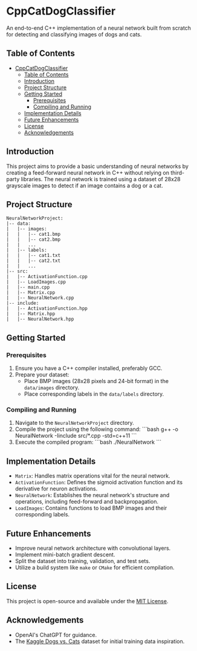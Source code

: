 # CppCatDogClassifier
An end-to-end C++ implementation of a neural network built from scratch for detecting and classifying images of dogs and cats.

## Table of Contents

- [CppCatDogClassifier](#cppcatdogclassifier)
  - [Table of Contents](#table-of-contents)
  - [Introduction](#introduction)
  - [Project Structure](#project-structure)
  - [Getting Started](#getting-started)
    - [Prerequisites](#prerequisites)
    - [Compiling and Running](#compiling-and-running)
  - [Implementation Details](#implementation-details)
  - [Future Enhancements](#future-enhancements)
  - [License](#license)
  - [Acknowledgements](#acknowledgements)

## Introduction

This project aims to provide a basic understanding of neural networks by creating a feed-forward neural network in C++ without relying on third-party libraries. The neural network is trained using a dataset of 28x28 grayscale images to detect if an image contains a dog or a cat.

## Project Structure

```
NeuralNetworkProject:
|-- data:
|   |-- images:
|   |   |-- cat1.bmp
|   |   |-- cat2.bmp
|   |   ...
|   |-- labels:
|   |   |-- cat1.txt
|   |   |-- cat2.txt
|   |   ...
|-- src:
|   |-- ActivationFunction.cpp
|   |-- LoadImages.cpp
|   |-- main.cpp
|   |-- Matrix.cpp
|   |-- NeuralNetwork.cpp
|-- include:
|   |-- ActivationFunction.hpp
|   |-- Matrix.hpp
|   |-- NeuralNetwork.hpp
```

## Getting Started

### Prerequisites

1. Ensure you have a C++ compiler installed, preferably GCC.
2. Prepare your dataset:
    - Place BMP images (28x28 pixels and 24-bit format) in the `data/images` directory.
    - Place corresponding labels in the `data/labels` directory.

### Compiling and Running

1. Navigate to the `NeuralNetworkProject` directory.
2. Compile the project using the following command:
\```bash
g++ -o NeuralNetwork -Iinclude src/*.cpp -std=c++11
\```
3. Execute the compiled program:
\```bash
./NeuralNetwork
\```

## Implementation Details

- `Matrix`: Handles matrix operations vital for the neural network.
- `ActivationFunction`: Defines the sigmoid activation function and its derivative for neuron activations.
- `NeuralNetwork`: Establishes the neural network's structure and operations, including feed-forward and backpropagation.
- `LoadImages`: Contains functions to load BMP images and their corresponding labels.

## Future Enhancements

- Improve neural network architecture with convolutional layers.
- Implement mini-batch gradient descent.
- Split the dataset into training, validation, and test sets.
- Utilize a build system like `make` or `CMake` for efficient compilation.

## License

This project is open-source and available under the [MIT License](LICENSE.md).

## Acknowledgements

- OpenAI's ChatGPT for guidance.
- The [Kaggle Dogs vs. Cats](https://www.kaggle.com/c/dogs-vs-cats/data) dataset for initial training data inspiration.
